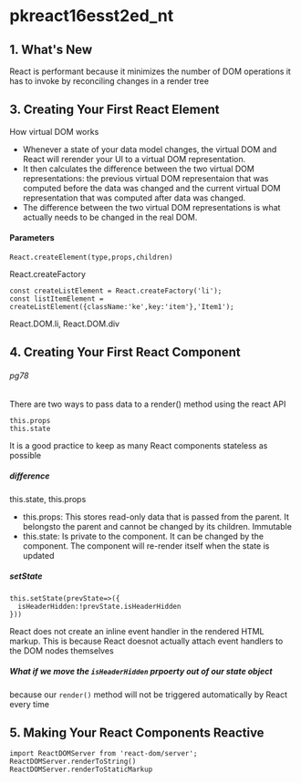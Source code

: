 # pkreact16esst2ed_nt

## 1. What's New
React is performant because it minimizes the number of DOM operations it has to 
invoke by reconciling changes in a render tree


## 3. Creating Your First React Element
How virtual DOM works
- Whenever a state of your data model changes, the virtual DOM and React will rerender
your UI to a virtual DOM representation.
- It then calculates the difference between the two virtual DOM representations: the previous virtual 
DOM representaion that was computed before the data was changed and the current virtual DOM representation that was
computed after data was changed.
- The difference between the two virtual DOM representations is what actually needs to be changed in the real DOM.



#### Parameters
```
React.createElement(type,props,children)
```


React.createFactory
```
const createListElement = React.createFactory('li');
const listItemElement = createListElement({className:'ke',key:'item'},'Item1');
```

React.DOM.li, React.DOM.div

## 4. Creating Your First React Component
###### pg78
There are two ways to pass data to a render() method using the react API
```
this.props
this.state
```

It is a good practice to keep as many React components stateless as possible

##### difference
this.state, this.props
- this.props: This stores read-only data that is passed from the parent. It belongsto the parent and cannot be changed by its 
children. Immutable
- this.state: Is private to the component. It can be changed by the component. The component will re-render itself when
the state is updated


##### setState
```
this.setState(prevState=>({
  isHeaderHidden:!prevState.isHeaderHidden
}))
```

React does not create an inline event handler in the rendered HTML markup.
This is because React doesnot actually attach event handlers to the DOM nodes themselves

##### What if we move the ```isHeaderHidden``` prpoerty out of our state object
because our ```render()``` method will not be triggered automatically by React every time


## 5. Making Your React Components Reactive
```
import ReactDOMServer from 'react-dom/server';
ReactDOMServer.renderToString()
ReactDOMServer.renderToStaticMarkup
```
